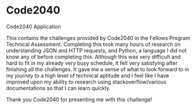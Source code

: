 # Code2040
Code2040 Application

This contains the challenges provided by Code2040 in the Fellows Program Technical Assessment. Completing this took many hours of research on understanding JSON and HTTP requests, and Python, a language I did not know any of before completing this. Although this was very difficult and hard to fit in my already very busy schedule, it felt very satisfying after finishing all the challenges. It gave me a sense of what to look forward to in my journey to a high level of technical aptitude and I feel like I have improved upon my ability to research using stackoverflow/various documentations so that I can learn quickly.

Thank you Code2040 for presenting me with this challenge!
